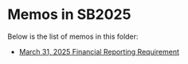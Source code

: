 # Memos in SB2025

Below is the list of memos in this folder:

- [March 31, 2025 Financial Reporting Requirement](./SB01_EN.pdf)
